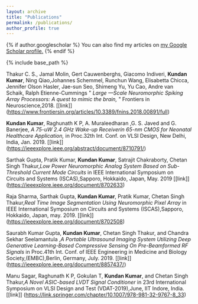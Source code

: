 ```yaml
---
layout: archive
title: "Publications"
permalink: /publications/
author_profile: true
---
```


{% if author.googlescholar %}
  You can also find my articles on <u><a href="https://scholar.google.co.in/citations?user=PZKYwGEAAAAJ&hl=en">my Google Scholar profile</a>.</u>
{% endif %}

{% include base_path %}

Thakur C. S., Jamal Molin, Gert Cauwenberghs, Giacomo Indiveri, **Kundan Kumar**, Ning Qiao,Johannes Schemmel, Runchun Wang, Elisabetta Chicca, Jennifer Olson Hasler, Jae-sun Seo, Shimeng Yu, Yu Cao, Andre van Schaik, Ralph Etienne-Cummings " *Large —Scale Neuromorphic Spiking Array Processors: A quest to mimic the brain,* " Frontiers in Neuroscience,2018. [[link]] (https://www.frontiersin.org/articles/10.3389/fnins.2018.00891/full)

**Kundan Kumar**, Raghunath K P, A. Muraleedharan ,G. S. Javed and G. Banerjee, *A 75-uW 2.4 GHz Wake-up Receiverin 65-nm CMOS for Neonatal Healthcare Application,* in Proc.32th Int. Conf. on VLSI Design, New Delhi, India, Jan. 2019. [[link]] (https://ieeexplore.ieee.org/abstract/document/8710791/)

Sarthak Gupta, Pratik Kumar, **Kundan Kumar**, Satrajit Chakraborty, Chetan Singh Thakur,*Low Power Neuromorphic Analog System Based on Sub-Threshold Current Mode Circuits* in IEEE International Symposium on Circuits and Systems (ISCAS),Sapporo, Hokkaido, Japan, May. 2019 [[link]] (https://ieeexplore.ieee.org/document/8702633)

Raja Sharma, Sarthak Gupta, **Kundan Kumar**, Pratik Kumar, Chetan Singh Thakur,*Real Time Image Segmentation Using Neuromorphic Pixel Array* in IEEE International Symposium on Circuits and Systems (ISCAS),Sapporo, Hokkaido, Japan, may. 2019. [[link]] (https://ieeexplore.ieee.org/document/8702508)

Saurabh Kumar Gupta, **Kundan Kumar**, Chetan Singh Thakur, and Chandra Sekhar Seelamantula ,*A Portable Ultrasound Imaging System Utilizing Deep Generative Learning-Based Compressive Sensing On Pre-Beamformed RF Signals* in Proc.41th Int. Conf. of IEEE Engineering in Medicine and Biology Society,(EMBC),Berlin, Germany, July. 2019. [[link]] (https://ieeexplore.ieee.org/document/8857437/)

Manu Sagar, Raghunath K P, Gokulan T, **Kundan Kumar**, and Chetan Singh Thakur,*A Novel ASIC-based LVDT Signal Conditioner* in 23rd International Symposium on VLSI Design and Test (VDAT-2019),June, IIT Indore, India. [[link]] (https://link.springer.com/chapter/10.1007/978-981-32-9767-8_33)

